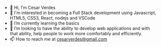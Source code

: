 - 👋 Hi, I’m Cesar Verdes
- 👀 I'm interested in becoming a Full Stack development using Javascript, HTML5, CSS3, React, nodejs and VSCode
- 🌱 I’m currently learning the basics
- 💞️ I’m looking to have the ability to develop web applications and with that ability, help people to work more comfortably and efficiently. 
- 📫 How to reach me at cesarverdes@gmail.com

<!---
cverdes/cverdes is a ✨ special ✨ repository because its `README.md` (this file) appears on your GitHub profile.
You can click the Preview link to take a look at your changes.
--->
